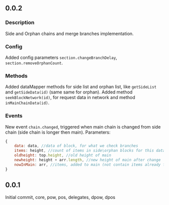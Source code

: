 ## 0.0.2
### Description
Side and Orphan chains and merge branches implementation. 

### Config
Added config parameters `section.changeBranchDelay`, `section.removeOrphanCount`. 

### Methods
Added dataMapper methods for side list and orphan list, like `getSideList` and `getSideData(id)` (same same for orphan). Added method `seekBlockNetwork(id)`, for request data in network and method `inMainChainData(id)`.

### Events
New event `chain.changed`, triggered when main chain is changed from side chain (side chain is longer then main). Parameters: 
```js
{
    data: data, //data of block, for what we check branches
    items: height, //count of items in side\orphan blocks for this data (parents + childs)
    oldheight: top.height, //old height of main
    newheight: height + arr.length, //new height of main after change
    nowInMain: arr, //items, added to main (not contain items already from main)
}
```

## 0.0.1
Initial commit, core, pow, pos, delegates, dpow, dpos
